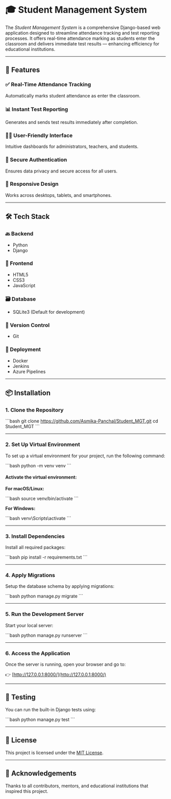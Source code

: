 
# 🎓 Student Management System

The *Student Management System* is a comprehensive Django-based web application designed to streamline attendance tracking and test reporting processes. It offers real-time attendance marking as students enter the classroom and delivers immediate test results — enhancing efficiency for educational institutions.

---

## 🧠 Features

### ✅ Real-Time Attendance Tracking  
Automatically marks student attendance as enter the classroom.

### 📊 Instant Test Reporting  
Generates and sends test results immediately after completion.

### 🧑‍💼 User-Friendly Interface  
Intuitive dashboards for administrators, teachers, and students.

### 🔐 Secure Authentication  
Ensures data privacy and secure access for all users.

### 📱 Responsive Design  
Works across desktops, tablets, and smartphones.

---

## 🛠 Tech Stack

### 🔙 Backend  
- Python  
- Django  

### 🎨 Frontend  
- HTML5  
- CSS3  
- JavaScript  

### 🗃 Database  
- SQLite3 (Default for development)  

### 🧾 Version Control  
- Git  

### 🚀 Deployment  
- Docker  
- Jenkins  
- Azure Pipelines  

---

## 📦 Installation

### 1. Clone the Repository

\`\`\`bash
git clone https://github.com/Asmika-Panchal/Student_MGT.git
cd Student_MGT
\`\`\`

---

### 2. Set Up Virtual Environment  
To set up a virtual environment for your project, run the following command:

\`\`\`bash
python -m venv venv
\`\`\`

#### Activate the virtual environment:

**For macOS/Linux:**

\`\`\`bash
source venv/bin/activate
\`\`\`

**For Windows:**

\`\`\`bash
venv\Scripts\activate
\`\`\`

---

### 3. Install Dependencies  
Install all required packages:

\`\`\`bash
pip install -r requirements.txt
\`\`\`

---

### 4. Apply Migrations  
Setup the database schema by applying migrations:

\`\`\`bash
python manage.py migrate
\`\`\`

---

### 5. Run the Development Server  
Start your local server:

\`\`\`bash
python manage.py runserver
\`\`\`

---

### 6. Access the Application  
Once the server is running, open your browser and go to:

👉 [http://127.0.0.1:8000/](http://127.0.0.1:8000/)

---

## 🧪 Testing

You can run the built-in Django tests using:

\`\`\`bash
python manage.py test
\`\`\`

---


## 📄 License

This project is licensed under the [MIT License](LICENSE).

---

## 🙌 Acknowledgements

Thanks to all contributors, mentors, and educational institutions that inspired this project.
